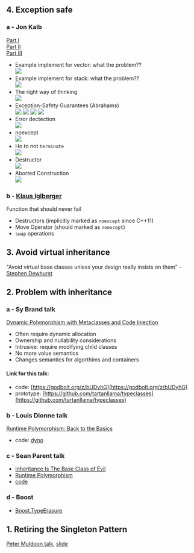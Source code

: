 ## 4. Exception safe
### a - Jon Kalb
[Part I](https://youtu.be/W7fIy_54y-w)  
[Part II](https://youtu.be/b9xMIKb1jMk)  
[Part III](https://youtu.be/MiKxfdkMJW8)  
* Example implement for vector: what the problem??    
![](doc/1-vector_impl_alex.png)  
* Example implement for stack: what the problem??    
![](doc/2-stack_pop.png)
* The right way of thinking  
![](doc/3-right_way.png)
* Exception-Safety Guarantees (Abrahams)  
![](doc/4-guarantees_abrahams.png)
![](doc/5-base_guarantee.png)
![](doc/6-safety_guarantees_abrahams.png)
![](doc/6-safety_guarantees_abrahams_2.png)
* Error dectection  
![](doc/8-error_detection.png)
* noexcept  
![](doc/9-noexcept.png)  
* Ho to not `terminate`  
![](doc/10-not_terminate.png)  
* Destructor  
![](doc/11-destructor.png)  
* Aborted Construction  
![](doc/11-aborted_construction.png)  

### b - [Klaus Iglberger](https://youtu.be/0ojB8c0xUd8)
Function that should never fail
* Destructors (implicitly marked as  `noexcept` since C++11)
* Move Operator (should marked as  `noexcept`)
* `swap` operations

## 3. Avoid virtual inheritance
"Avoid virtual base classes unless your design really insists on them" - [Stephen Dewhurst](https://youtu.be/SShSV_iV1Ko?t=3294)
## 2. Problem with inheritance
### a - Sy Brand talk  
[Dynamic Polymorphism with Metaclasses and Code Injection](https://www.youtube.com/watch?v=8c6BAQcYF_E)
* Often require dynamic allocation
* Ownership and nullability considerations
* Intrusive: require modifying child classes
* No more value semantics
* Changes semantics for algorthims and containers  
#### Link for this talk:
* code: [https://godbolt.org/z/bUDyhG](https://godbolt.org/z/bUDyhG)
* prototype: [https://github.com/tartanllama/typeclasses](https://github.com/tartanllama/typeclasses)
### b - Louis Dionne talk
[Runtime Polymorphism: Back to the Basics](https://www.youtube.com/watch?v=OtU51Ytfe04&t=4153s)
* code: [dyno](https://github.com/ldionne/dyno)
### c - Sean Parent talk
* [Inheritance Is The Base Class of Evil](https://www.youtube.com/watch?v=bIhUE5uUFOA)
* [Runtime Polymorphism](https://www.youtube.com/watch?v=QGcVXgEVMJg&list=PLKtBMOPB5ra9DeN_N6jEDg0eY07_sgTtk&index=10&t=363s)
* [code](https://github.com/pvthuyet/think-about-cpp/blob/main/ThinkAboutCpp/inheritant_is_the_base_class_of_evil.h)
### d - Boost
* [Boost.TypeErasure](https://www.boost.org/doc/libs/1_55_0/doc/html/boost_typeerasure.html#boost_typeerasure.introduction)
  
## 1. Retiring the Singleton Pattern
[Peter Muldoon talk](https://www.youtube.com/watch?v=K5c7uvWe_hw&t=2487s), [slide](https://github.com/CppCon/CppCon2020/tree/main/Presentations/retiring_the_singleton_pattern)

